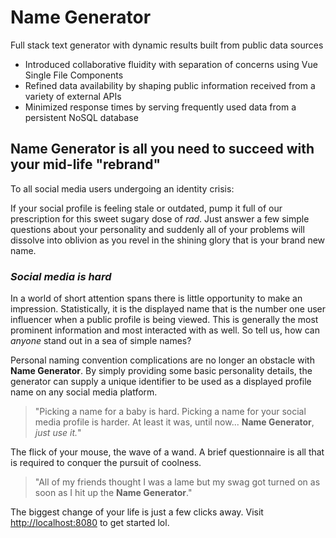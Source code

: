 # **Name Generator**

Full stack text generator with dynamic results built from public data sources

- Introduced collaborative fluidity with separation of concerns using Vue Single
  File Components
- Refined data availability by shaping public information received from a
  variety of external APIs
- Minimized response times by serving frequently used data from a persistent
  NoSQL database

## **Name Generator** is all you need to succeed with your mid-life "rebrand"

To all social media users undergoing an identity crisis:

If your social profile is feeling stale or outdated, pump it full of our
prescription for this sweet sugary dose of _rad_. Just answer a few simple
questions about your personality and suddenly all of your problems will dissolve
into oblivion as you revel in the shining glory that is your brand new name.

### _Social media is hard_

In a world of short attention spans there is little opportunity to make an
impression. Statistically, it is the displayed name that is the number one user
influencer when a public profile is being viewed. This is generally the most
prominent information and most interacted with as well. So tell us, how can
_anyone_ stand out in a sea of simple names?

Personal naming convention complications are no longer an obstacle with **Name
Generator**. By simply providing some basic personality details, the generator
can supply a unique identifier to be used as a displayed profile name on any
social media platform.

> "Picking a name for a baby is hard. Picking a name for your social media
> profile is harder. At least it was, until now... **Name Generator**, _just use
> it._"

The flick of your mouse, the wave of a wand. A brief questionnaire is all that
is required to conquer the pursuit of coolness.

> "All of my friends thought I was a lame but my swag got turned on as soon as I
> hit up the **Name Generator**."

The biggest change of your life is just a few clicks away. Visit
<http://localhost:8080> to get started lol.
